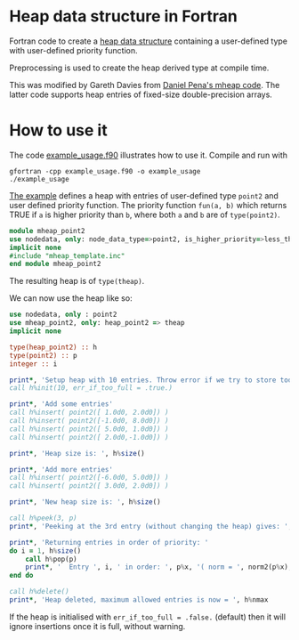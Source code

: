 # Heap data structure in Fortran

Fortran code to create a [heap data structure](https://en.wikipedia.org/wiki/Heap_(data_structure)#:~:text=In%20computer%20science%2C%20a%20heap,to%20the%20key%20of%20C.) containing a user-defined type with user-defined priority function.

Preprocessing is used to create the heap derived type at compile time.

This was modified by Gareth Davies from [Daniel Pena's mheap
code](https://github.com/trifling/mheap). The latter code supports heap
entries of fixed-size double-precision arrays.

# How to use it

The code [example_usage.f90](example_usage.f90) illustrates how to use it. Compile and run with
```
gfortran -cpp example_usage.f90 -o example_usage
./example_usage
```

[The example](example_usage.f90) defines a heap with entries of user-defined type `point2` and user defined priority function. The priority function `fun(a, b)` which returns TRUE if `a` is higher priority than `b`, where both `a` and `b` are of `type(point2)`. 
```fortran
module mheap_point2
use nodedata, only: node_data_type=>point2, is_higher_priority=>less_than
implicit none
#include "mheap_template.inc"
end module mheap_point2
```
The resulting heap is of `type(theap)`.

We can now use the heap like so:
```fortran
use nodedata, only : point2
use mheap_point2, only: heap_point2 => theap
implicit none

type(heap_point2) :: h
type(point2) :: p
integer :: i

print*, 'Setup heap with 10 entries. Throw error if we try to store too many items'
call h%init(10, err_if_too_full = .true.)

print*, 'Add some entries'
call h%insert( point2([ 1.0d0, 2.0d0]) )
call h%insert( point2([-1.0d0, 8.0d0]) )
call h%insert( point2([ 5.0d0, 1.0d0]) )
call h%insert( point2([ 2.0d0,-1.0d0]) )

print*, 'Heap size is: ', h%size()

print*, 'Add more entries'
call h%insert( point2([-6.0d0, 5.0d0]) )
call h%insert( point2([ 3.0d0, 2.0d0]) )

print*, 'New heap size is: ', h%size()

call h%peek(3, p)
print*, 'Peeking at the 3rd entry (without changing the heap) gives: ', p%x

print*, 'Returning entries in order of priority: '
do i = 1, h%size()
    call h%pop(p) 
    print*, '  Entry ', i, ' in order: ', p%x, '( norm = ', norm2(p%x), ' )'
end do

call h%delete()
print*, 'Heap deleted, maximum allowed entries is now = ', h%nmax
```

If the heap is initialised with `err_if_too_full = .false.` (default) then it will ignore insertions once it is full, without warning.
